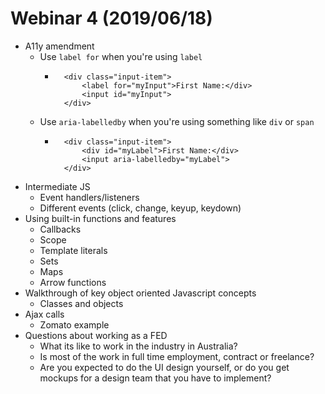 # Webinar 4 (2019/06/18)
- A11y amendment
    - Use `label for` when you're using `label`
        - ```
            <div class="input-item">
                <label for="myInput">First Name:</div>
                <input id="myInput">
            </div>
    - Use `aria-labelledby` when you're using something like `div` or `span`
        - ```
            <div class="input-item">
                <div id="myLabel">First Name:</div>
                <input aria-labelledby="myLabel">
            </div>
- Intermediate JS
    - Event handlers/listeners
    - Different events (click, change, keyup, keydown)
- Using built-in functions and features
    - Callbacks
    - Scope
    - Template literals
    - Sets
    - Maps
    - Arrow functions
- Walkthrough of key object oriented Javascript concepts
    - Classes and objects
- Ajax calls
    - Zomato example
- Questions about working as a FED
    - What its like to work in the industry in Australia?
    - Is most of the work in full time employment, contract or freelance?
    - Are you expected to do the UI design yourself, or do you get mockups for a design team that you have to implement?